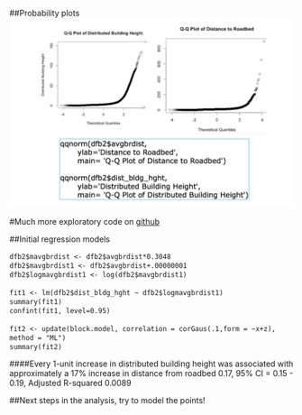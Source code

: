 ##Probability plots
![gps](images/qqplots.jpg)



#Much more exploratory code on [github](https://github.com/stat4701-edav-gps/taxi-analysis/tree/master/EDA)



##Initial regression models

	dfb2$mavgbrdist <- dfb2$avgbrdist*0.3048 
	dfb2$mavgbrdist1 <- dfb2$avgbrdist+.00000001
	dfb2$logmavgbrdist1 <- log(dfb2$mavgbrdist1)
	
	fit1 <- lm(dfb2$dist_bldg_hght ~ dfb2$logmavgbrdist1)
	summary(fit1) 
	confint(fit1, level=0.95)
	
	fit2 <- update(block.model, correlation = corGaus(.1,form = ~x+z), method = "ML")
	summary(fit2)




####Every 1-unit increase in distributed building height was associated with approximately a 17% increase in distance from roadbed
0.17, 95% CI = 0.15 \- 0.19, Adjusted R-squared 0.0089



##Next steps in the analysis, try to model the points!
